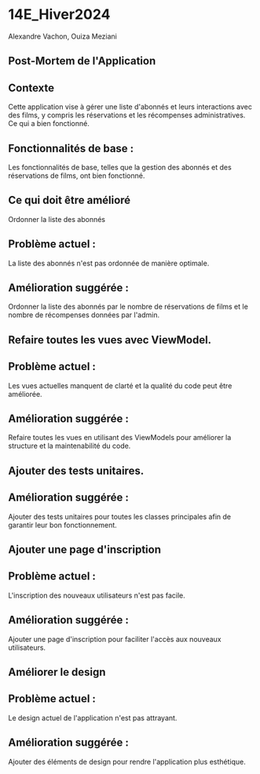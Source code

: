 # 14E_Hiver2024
Alexandre Vachon,
Ouiza Meziani

## Post-Mortem de l'Application
## Contexte
  Cette application vise à gérer une liste d'abonnés et leurs interactions avec des films, y compris les réservations et les récompenses administratives.
  Ce qui a bien fonctionné.

## Fonctionnalités de base : 
  Les fonctionnalités de base, telles que la gestion des abonnés et des réservations de films, ont bien fonctionné.
## Ce qui doit être amélioré
  Ordonner la liste des abonnés 
## Problème actuel : 
  La liste des abonnés n'est pas ordonnée de manière optimale.
## Amélioration suggérée : 
  Ordonner la liste des abonnés par le nombre de réservations de films et le nombre de récompenses données par l'admin.
## Refaire toutes les vues avec ViewModel.
## Problème actuel : 
  Les vues actuelles manquent de clarté et la qualité du code peut être améliorée.
## Amélioration suggérée : 
  Refaire toutes les vues en utilisant des ViewModels pour améliorer la structure et la maintenabilité du code.
## Ajouter des tests unitaires.
## Amélioration suggérée : 
  Ajouter des tests unitaires pour toutes les classes principales afin de garantir leur bon fonctionnement.
## Ajouter une page d'inscription
## Problème actuel : 
  L'inscription des nouveaux utilisateurs n'est pas facile.
## Amélioration suggérée : 
  Ajouter une page d'inscription pour faciliter l'accès aux nouveaux utilisateurs.
## Améliorer le design
## Problème actuel : 
  Le design actuel de l'application n'est pas attrayant.
## Amélioration suggérée :
  Ajouter des éléments de design pour rendre l'application plus esthétique.


